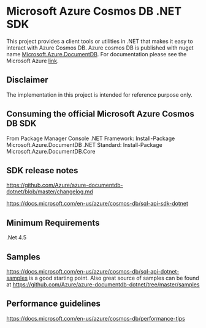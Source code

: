 # Microsoft Azure Cosmos DB .NET SDK
This project provides a client tools or utilities in .NET that makes it easy to interact with Azure Cosmos DB. Azure cosmos DB is published with nuget name [Microsoft.Azure.DocumentDB](https://www.nuget.org/packages/Microsoft.Azure.DocumentDB/). For documentation please see the Microsoft Azure [link](https://docs.microsoft.com/en-us/azure/cosmos-db/documentdb-sdk-dotnet).

## Disclaimer
The implementation in this project is intended for reference purpose only.

## Consuming the official Microsoft Azure Cosmos DB SDK
From Package Manager Console
    .NET Framework: Install-Package Microsoft.Azure.DocumentDB
    .NET Standard: Install-Package Microsoft.Azure.DocumentDB.Core
   
## SDK release notes
https://github.com/Azure/azure-documentdb-dotnet/blob/master/changelog.md 

https://docs.microsoft.com/en-us/azure/cosmos-db/sql-api-sdk-dotnet

## Minimum Requirements
.Net 4.5

## Samples
https://docs.microsoft.com/en-us/azure/cosmos-db/sql-api-dotnet-samples is a good starting point.
Also great source of samples can be found at https://github.com/Azure/azure-documentdb-dotnet/tree/master/samples

## Performance guidelines
https://docs.microsoft.com/en-us/azure/cosmos-db/performance-tips
